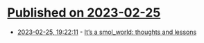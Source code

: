 # [Published on 2023-02-25](index.md)

* [2023-02-25, 19:22:11](https://lobste.rs/s/igud1r/it_s_smol_world_thoughts_lessons) - [It’s a smol_world: thoughts and lessons](https://tendril.blog/@snej/log2/133/)
